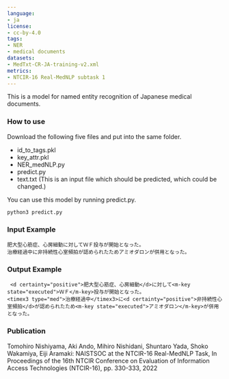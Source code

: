 ```yaml
---
language: 
- ja
license:
- cc-by-4.0
tags:
- NER
- medical documents
datasets:
- MedTxt-CR-JA-training-v2.xml
metrics:
- NTCIR-16 Real-MedNLP subtask 1
---
```



This is a model for named entity recognition of Japanese medical documents.

### How to use

Download the following five files and put into the same folder.
- id_to_tags.pkl
- key_attr.pkl
- NER_medNLP.py
- predict.py
- text.txt (This is an input file which should be predicted, which could be changed.)

You can use this model by running predict.py.

```
python3 predict.py
```

### Input Example

```
肥大型心筋症、心房細動に対してＷＦ投与が開始となった。
治療経過中に非持続性心室頻拍が認められたためアミオダロンが併用となった。
```

### Output Example

```
 <d certainty="positive">肥大型心筋症、心房細動</d>に対して<m-key state="executed">ＷＦ</m-key>投与が開始となった。
<timex3 type="med">治療経過中</timex3>に<d certainty="positive">非持続性心室頻拍</d>が認められたため<m-key state="executed">アミオダロン</m-key>が併用となった。
```

### Publication

Tomohiro Nishiyama, Aki Ando, Mihiro Nishidani, Shuntaro Yada, Shoko Wakamiya, Eiji Aramaki: NAISTSOC at the NTCIR-16 Real-MedNLP Task, In Proceedings of the 16th NTCIR Conference on Evaluation of Information Access Technologies (NTCIR-16), pp. 330-333, 2022

